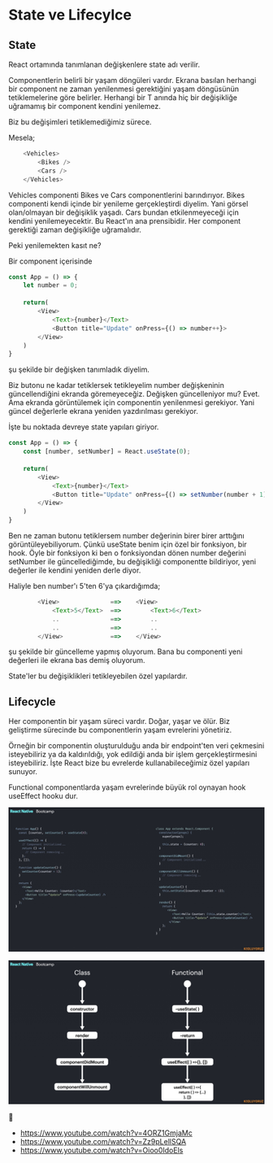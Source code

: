 # State ve Lifecylce

## State

React ortamında tanımlanan değişkenlere state adı verilir.

Componentlerin belirli bir yaşam döngüleri vardır. Ekrana basılan herhangi bir component ne zaman yenilenmesi gerektiğini yaşam döngüsünün tetiklemelerine göre belirler. Herhangi bir T anında hiç bir değişikliğe uğramamış bir component kendini yenilemez.

Biz bu değişimleri tetiklemediğimiz sürece.

Mesela;

```js
    <Vehicles>
        <Bikes />
        <Cars />
    </Vehicles>
```

Vehicles componenti Bikes ve Cars componentlerini barındırıyor. Bikes componenti kendi içinde bir yenileme gerçekleştirdi diyelim. Yani görsel olan/olmayan bir değişiklik yaşadı. Cars bundan etkilenmeyeceği için kendini yenilemeyecektir. Bu React'ın ana prensibidir. Her component gerektiği zaman değişikliğe uğramalıdır.

Peki yenilemekten kasıt ne?

Bir component içerisinde

```js
const App = () => {
    let number = 0;

    return(
        <View>
            <Text>{number}</Text>
            <Button title="Update" onPress={() => number++}>
        </View>
    )
}

```

şu şekilde bir değişken tanımladık diyelim.

Biz butonu ne kadar tetiklersek tetikleyelim number değişkeninin güncellendiğini ekranda göremeyeceğiz. Değişken güncelleniyor mu? Evet. Ama ekranda görüntülemek için componentin yenilenmesi gerekiyor. Yani güncel değerlerle ekrana yeniden yazdırılması gerekiyor.

İşte bu noktada devreye state yapıları giriyor.

```js
const App = () => {
    const [number, setNumber] = React.useState(0);

    return(
        <View>
            <Text>{number}</Text>
            <Button title="Update" onPress={() => setNumber(number + 1)}>
        </View>
    )
}

```

Ben ne zaman butonu tetiklersem number değerinin birer birer arttığını görüntüleyebiliyorum. Çünkü useState benim için özel bir fonksiyon, bir hook. Öyle bir fonksiyon ki ben o fonksiyondan dönen number değerini setNumber ile güncellediğimde, bu değişikliği componentte bildiriyor, yeni değerler ile kendini yeniden derle diyor. 

Haliyle ben number'ı 5'ten 6'ya çıkardığımda;

```js
        <View>              ==>    <View>
            <Text>5</Text>  ==>        <Text>6</Text>
            ..              ==>        ..
            ..              ==>        ..
        </View>             ==>    </View>
```

şu şekilde bir güncelleme yapmış oluyorum. Bana bu componenti yeni değerleri ile ekrana bas demiş oluyorum.

State'ler bu değişiklikleri tetikleyebilen özel yapılardır.

## Lifecycle

Her componentin bir yaşam süreci vardır. Doğar, yaşar ve ölür. Biz geliştirme sürecinde bu componentlerin yaşam evrelerini yönetiriz.

Örneğin bir componentin oluşturulduğu anda bir endpoint'ten veri çekmesini isteyebiliriz ya da kaldırıldığı, yok edildiği anda bir işlem gerçekleştirmesini isteyebiliriz. İşte React bize bu evrelerde kullanabileceğimiz özel yapıları sunuyor.

Functional componentlarda yaşam evrelerinde büyük rol oynayan hook useEffect hooku dur.

         
![1.007](https://raw.githubusercontent.com/Kodluyoruz/taskforce/main/react-native/state_ve_lifecycle/figures/7.008.jpeg)

![1.008](https://raw.githubusercontent.com/Kodluyoruz/taskforce/main/react-native/state_ve_lifecycle/figures/7.009.jpeg)

🔧
- https://www.youtube.com/watch?v=4ORZ1GmjaMc
- https://www.youtube.com/watch?v=Zz9pLellSQA
- https://www.youtube.com/watch?v=Oioo0IdoEls
